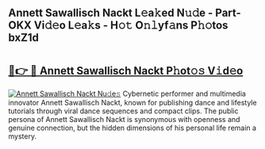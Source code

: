 ## Annett Sawallisch Nackt L𝚎a𝚔ed N𝚞𝚍e - Part-OKX Vi𝚍𝚎o L𝚎a𝚔s - H𝚘𝚝 O𝚗𝚕yf𝚊ns P𝚑𝚘tos bxZ1d

# <h2><a href="http://kf0xmgw.oniu.top/?m=Annett+Sawallisch+Nackt">🔗👉 🔴 Annett Sawallisch Nackt P𝚑ot𝚘𝚜 V𝚒d𝚎o</a></h2>

[![Annett Sawallisch Nackt Nu𝚍e𝚜](https://i.imgur.com/0qMVB7G.gif)](http://kf0xmgw.oniu.top/?m=Annett+Sawallisch+Nackt)
Cybernetic performer and multimedia innovator Annett Sawallisch Nackt, known for publishing dance and lifestyle tutorials through viral dance sequences and compact clips. The public persona of Annett Sawallisch Nackt is synonymous with openness and genuine connection, but the hidden dimensions of his personal life remain a mystery.  
